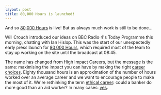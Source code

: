 ```yaml
---
layout: post
title: 80,000 Hours is launched!
---
```


And so [80,000 Hours](http://80000hours.org/) is live! But as always much work is still to be done...

Will Crouch introduced our ideas on BBC Radio 4's Today Programme this morning,
chatting with Ian Hislop. This was the start of our unexpectedly early press
launch for [80,000 Hours](http://80000hours.org/), which required most of
the team to stay up working on the site until the broadcast at 08:45.

The name has changed from High Impact Careers, but the message is the same:
maximising the impact you can have by making the right [career choices](http://80000hours.org/career-research). 
Eighty thousand hours is an approximation of the number of hours worked over an
average career and we want to encourage people to make the most of it.
We're rethinking the term [ethical career](http://80000hours.org): could a banker do more good than an aid worker? In many cases: [yes](http://80000hours.org/banker-vs-aid-worker).
